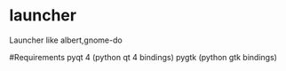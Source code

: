 # launcher
Launcher like albert,gnome-do

#Requirements
pyqt 4 (python qt 4 bindings)
pygtk (python gtk bindings)

